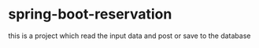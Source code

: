# spring-boot-reservation
this is a project which read the input data and post or save to the database
